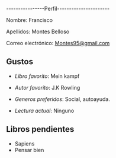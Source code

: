 ----------------Perfil----------------------

Nombre: Francisco 

Apellidos: Montes Belloso

Correo electrónico: Montes95@gmail.com

## Gustos

- *Libro favorito*: Mein kampf

- *Autor favorito*: J.K Rowling

- *Generos preferidos*: Social, autoayuda.

- *Lectura actual*: Ninguno

## Libros pendientes

- Sapiens
- Pensar bien
